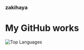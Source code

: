 ### zakihaya

<!--
**zakihaya/zakihaya** is a ✨ _special_ ✨ repository because its `README.md` (this file) appears on your GitHub profile.

Here are some ideas to get you started:

- 🔭 I’m currently working on ...
- 🌱 I’m currently learning ...
- 👯 I’m looking to collaborate on ...
- 🤔 I’m looking for help with ...
- 💬 Ask me about ...
- 📫 How to reach me: ...
- 😄 Pronouns: ...
- ⚡ Fun fact: ...


![Top Langs](https://github-readme-stats.vercel.app/api/top-langs/?username=zakihaya&langs_count=20)
[![Anurag's github stats](https://github-readme-stats.vercel.app/api?username=zakihaya)](https://github.com/zakihaya)
![trophy](https://github-profile-trophy.vercel.app/?username=zakihaya)

-->

# My GitHub works
![Top Languages](https://github-readme-stats.vercel.app/api/top-langs/?username=zakihaya&layout=compact&theme=buefy)

